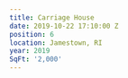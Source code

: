 ```yaml
---
title: Carriage House
date: 2019-10-22 17:10:00 Z
position: 6
location: Jamestown, RI
year: 2019
SqFt: '2,000'
---
```


